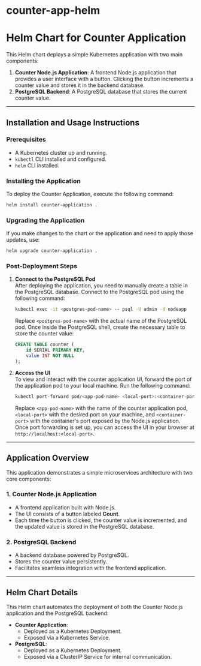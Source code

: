 # counter-app-helm
# Helm Chart for Counter Application

This Helm chart deploys a simple Kubernetes application with two main components:

1. **Counter Node.js Application**: 
    A frontend Node.js application that provides a user interface with a button. Clicking the button increments a counter value and stores it in the backend database.
2. **PostgreSQL Backend**: 
    A PostgreSQL database that stores the current counter value.

---

## Installation and Usage Instructions

### Prerequisites

- A Kubernetes cluster up and running.
- `kubectl` CLI installed and configured.
- `helm` CLI installed.

### Installing the Application

To deploy the Counter Application, execute the following command:

```bash
helm install counter-application .
```

### Upgrading the Application

If you make changes to the chart or the application and need to apply those updates, use:

```bash
helm upgrade counter-application .
```

### Post-Deployment Steps

1. **Connect to the PostgreSQL Pod**  
   After deploying the application, you need to manually create a table in the PostgreSQL database. Connect to the PostgreSQL pod using the following command:

   ```bash
   kubectl exec -it <postgres-pod-name> -- psql -U admin -d nodeapp
   ```

   Replace `<postgres-pod-name>` with the actual name of the PostgreSQL pod. Once inside the PostgreSQL shell, create the necessary table to store the counter value:

   ```sql
   CREATE TABLE counter (
       id SERIAL PRIMARY KEY,
       value INT NOT NULL
   );
   ```

2. **Access the UI**  
   To view and interact with the counter application UI, forward the port of the application pod to your local machine. Run the following command:

   ```bash
   kubectl port-forward pod/<app-pod-name> <local-port>:<container-port>
   ```

   Replace `<app-pod-name>` with the name of the counter application pod, `<local-port>` with the desired port on your machine, and `<container-port>` with the container's port exposed by the Node.js application.  
   Once port forwarding is set up, you can access the UI in your browser at `http://localhost:<local-port>`.

---

## Application Overview

This application demonstrates a simple microservices architecture with two core components:

### 1. Counter Node.js Application
- A frontend application built with Node.js.
- The UI consists of a button labeled **Count**.
- Each time the button is clicked, the counter value is incremented, and the updated value is stored in the PostgreSQL database.

### 2. PostgreSQL Backend
- A backend database powered by PostgreSQL.
- Stores the counter value persistently.
- Facilitates seamless integration with the frontend application.

---

## Helm Chart Details

This Helm chart automates the deployment of both the Counter Node.js application and the PostgreSQL backend:

- **Counter Application**:
  - Deployed as a Kubernetes Deployment.
  - Exposed via a Kubernetes Service.
- **PostgreSQL**:
  - Deployed as a Kubernetes Deployment.
  - Exposed via a ClusterIP Service for internal communication.


